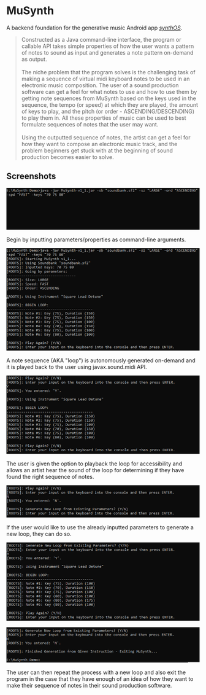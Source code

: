 # **MuSynth**

A backend foundation for the generative music Android app [*synthOS*](https://github.com/npweber/synthOS).

> Constructed as a Java command-line interface, the program or callable API takes simple properties of how the user wants a pattern of notes to sound as input and generates a note pattern on-demand as output.
> <br> <br>
> The niche problem that the program solves is the challenging task of making a sequence of virtual midi keyboard notes to be used in an electronic music composition.
> The user of a sound production software can get a feel for what notes to use and how to use them by getting note sequences from MuSynth based on the keys used in the sequence, the tempo (or speed) at which they are played, the amount of keys to play, and the pitch (or order - ASCENDING/DESCENDING) to play them in.
> All these properties of music can be used to best formulate sequences of notes that the user may want.
> <br> <br>
> Using the outputted sequence of notes, the artist can get a feel for how they want to compose an electronic music track, and the problem beginners get stuck with at the beginning of sound production becomes easier to solve.

## **Screenshots**

![Properties Input](screenshots/Shot1.png)

Begin by inputting parameters/properties as command-line arguments.

![Generation](screenshots/Shot2.png)

A note sequence (AKA "loop") is autonomously generated on-demand and it is played back to the user using javax.sound.midi API.

![Play Again](screenshots/Shot3.png)

The user is given the option to playback the loop for accessibility and allows an artist hear the sound of the loop for determining if they have found the right sequence of notes.

![Generate New Loop](screenshots/Shot4.png)

If the user would like to use the already inputted parameters to generate a new loop, they can do so.

![New Loop Generated](screenshots/Shot5.png)

![Exit](screenshots/Shot6.png)

The user can then repeat the process with a new loop and also exit the program in the case that they have enough of an idea of how they want to make their sequence of notes in their sound production software.
